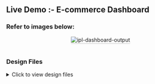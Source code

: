 ## Live Demo :- E-commerce Dashboard

### Refer to images below:

<div style="text-align: center;">
    <img src="/assets/live demo.gif" alt="ipl-dashboard-output" style="max-width:70%;box-shadow:0 2.8px 2.2px rgba(0, 0, 0, 0.12)">
</div>
<br/>

### Design Files

<details>
    <summary>Click to view design files</summary>
    - Login Page
    [Login Page](/assets/login.png)
    
    - Register Page
    [Register Page](/assets/register.png)
    
    - Home Page
    [Home Page](/assets/products.png)
    
    - Add Product Page
    [Add Product Page](/assets/add products.png)
    
    - Profile Page
    [Profile Page](/assets/profile.png)
    
</details>
    
